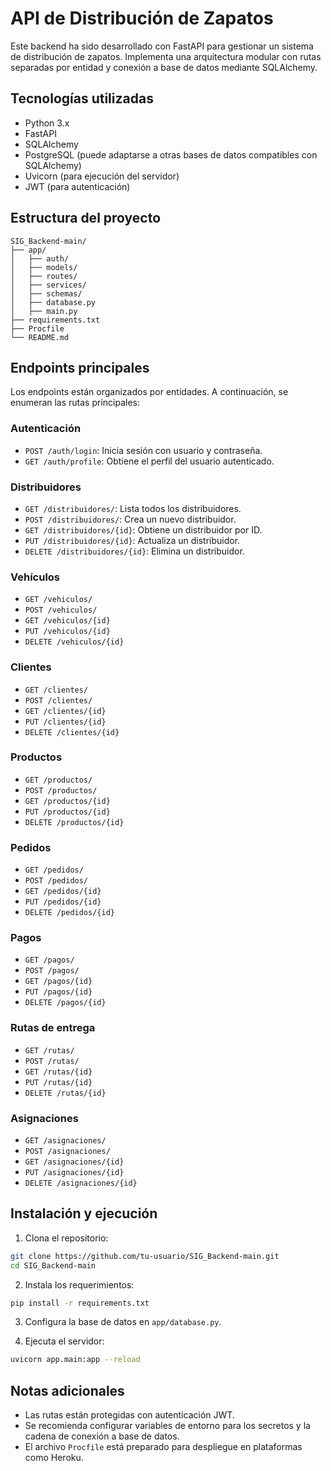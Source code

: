 
# API de Distribución de Zapatos

Este backend ha sido desarrollado con FastAPI para gestionar un sistema de distribución de zapatos. Implementa una arquitectura modular con rutas separadas por entidad y conexión a base de datos mediante SQLAlchemy.

## Tecnologías utilizadas

- Python 3.x
- FastAPI
- SQLAlchemy
- PostgreSQL (puede adaptarse a otras bases de datos compatibles con SQLAlchemy)
- Uvicorn (para ejecución del servidor)
- JWT (para autenticación)

## Estructura del proyecto

```
SIG_Backend-main/
├── app/
│   ├── auth/
│   ├── models/
│   ├── routes/
│   ├── services/
│   ├── schemas/
│   ├── database.py
│   ├── main.py
├── requirements.txt
├── Procfile
└── README.md
```

## Endpoints principales

Los endpoints están organizados por entidades. A continuación, se enumeran las rutas principales:

### Autenticación

- `POST /auth/login`: Inicia sesión con usuario y contraseña.
- `GET /auth/profile`: Obtiene el perfil del usuario autenticado.

### Distribuidores

- `GET /distribuidores/`: Lista todos los distribuidores.
- `POST /distribuidores/`: Crea un nuevo distribuidor.
- `GET /distribuidores/{id}`: Obtiene un distribuidor por ID.
- `PUT /distribuidores/{id}`: Actualiza un distribuidor.
- `DELETE /distribuidores/{id}`: Elimina un distribuidor.

### Vehículos

- `GET /vehiculos/`
- `POST /vehiculos/`
- `GET /vehiculos/{id}`
- `PUT /vehiculos/{id}`
- `DELETE /vehiculos/{id}`

### Clientes

- `GET /clientes/`
- `POST /clientes/`
- `GET /clientes/{id}`
- `PUT /clientes/{id}`
- `DELETE /clientes/{id}`

### Productos

- `GET /productos/`
- `POST /productos/`
- `GET /productos/{id}`
- `PUT /productos/{id}`
- `DELETE /productos/{id}`

### Pedidos

- `GET /pedidos/`
- `POST /pedidos/`
- `GET /pedidos/{id}`
- `PUT /pedidos/{id}`
- `DELETE /pedidos/{id}`

### Pagos

- `GET /pagos/`
- `POST /pagos/`
- `GET /pagos/{id}`
- `PUT /pagos/{id}`
- `DELETE /pagos/{id}`

### Rutas de entrega

- `GET /rutas/`
- `POST /rutas/`
- `GET /rutas/{id}`
- `PUT /rutas/{id}`
- `DELETE /rutas/{id}`

### Asignaciones

- `GET /asignaciones/`
- `POST /asignaciones/`
- `GET /asignaciones/{id}`
- `PUT /asignaciones/{id}`
- `DELETE /asignaciones/{id}`

## Instalación y ejecución

1. Clona el repositorio:

```bash
git clone https://github.com/tu-usuario/SIG_Backend-main.git
cd SIG_Backend-main
```

2. Instala los requerimientos:

```bash
pip install -r requirements.txt
```

3. Configura la base de datos en `app/database.py`.

4. Ejecuta el servidor:

```bash
uvicorn app.main:app --reload
```

## Notas adicionales

- Las rutas están protegidas con autenticación JWT.
- Se recomienda configurar variables de entorno para los secretos y la cadena de conexión a base de datos.
- El archivo `Procfile` está preparado para despliegue en plataformas como Heroku.

